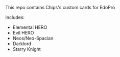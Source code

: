 This repo contains Chips's custom cards for EdoPro

Includes:
- Elemental HERO
- Evil HERO
- Neos/Neo-Spacian
- Darklord
- Starry Knight
